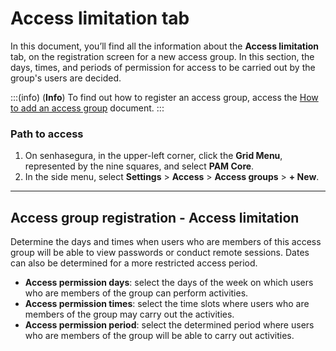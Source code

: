 # Access limitation tab

In this document, you’ll find all the information about the **Access limitation** tab, on the registration screen for a new access group. In this section, the days, times, and periods of permission for access to be carried out by the group's users are decided.

:::(info) (**Info**)
To find out how to register an access group, access the [How to add an access group](/v3-32/docs/pam-session-how-to-add-an-access-group) document.
:::

### Path to access

1. On senhasegura, in the upper-left corner, click the **Grid Menu**, represented by the nine squares, and select **PAM Core**.
2. In the side menu, select **Settings** > **Access** > **Access groups** > **+ New**.

---
## Access group registration - Access limitation
Determine the days and times when users who are members of this access group will be able to view passwords or conduct remote sessions. Dates can also be determined for a more restricted access period.

* **Access permission days**: select the days of the week on which users who are members of the group can perform activities.
* **Access permission times**: select the time slots where users who are members of the group may carry out the activities.
* **Access permission period**: select the determined period where users who are members of the group will be able to carry out activities.